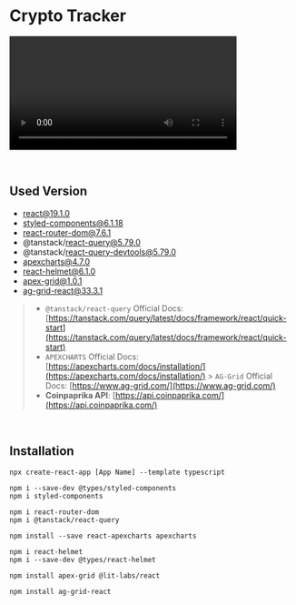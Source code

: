 # Crypto Tracker

<video controls src="./Crypto Tracker.mp4" title="Crypto Tracker" width=400></video>

<br>

## Used Version

- react@19.1.0
- styled-components@6.1.18
- react-router-dom@7.6.1
- @tanstack/react-query@5.79.0
- @tanstack/react-query-devtools@5.79.0
- apexcharts@4.7.0
- react-helmet@6.1.0
- apex-grid@1.0.1
- ag-grid-react@33.3.1

> - `@tanstack/react-query` Official Docs: [https://tanstack.com/query/latest/docs/framework/react/quick-start](https://tanstack.com/query/latest/docs/framework/react/quick-start) <br>
> - `APEXCHARTS` Official Docs: [https://apexcharts.com/docs/installation/](https://apexcharts.com/docs/installation/) > `AG-Grid` Official Docs: [https://www.ag-grid.com/](https://www.ag-grid.com/)
> - **Coinpaprika API**: [https://api.coinpaprika.com/](https://api.coinpaprika.com/)

<br>

## Installation

```
npx create-react-app [App Name] --template typescript

npm i --save-dev @types/styled-components
npm i styled-components

npm i react-router-dom
npm i @tanstack/react-query

npm install --save react-apexcharts apexcharts

npm i react-helmet
npm i --save-dev @types/react-helmet

npm install apex-grid @lit-labs/react

npm install ag-grid-react
```

<br>
<br>
<br>
